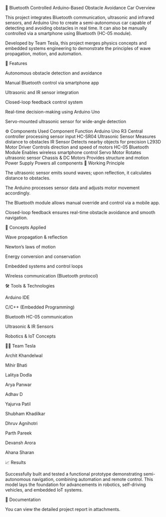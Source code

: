 🚗 Bluetooth Controlled Arduino-Based Obstacle Avoidance Car
Overview

This project integrates Bluetooth communication, ultrasonic and infrared sensors, and Arduino Uno to create a semi-autonomous car capable of detecting and avoiding obstacles in real time. It can also be manually controlled via a smartphone using Bluetooth (HC-05 module).

Developed by Team Tesla, this project merges physics concepts and embedded systems engineering to demonstrate the principles of wave propagation, motion, and automation.

🎯 Features

Autonomous obstacle detection and avoidance

Manual Bluetooth control via smartphone app

Ultrasonic and IR sensor integration

Closed-loop feedback control system

Real-time decision-making using Arduino Uno

Servo-mounted ultrasonic sensor for wide-angle detection

⚙️ Components Used
Component	Function
Arduino Uno R3	Central controller processing sensor input
HC-SR04 Ultrasonic Sensor	Measures distance to obstacles
IR Sensor	Detects nearby objects for precision
L293D Motor Driver	Controls direction and speed of motors
HC-05 Bluetooth Module	Enables wireless smartphone control
Servo Motor	Rotates ultrasonic sensor
Chassis & DC Motors	Provides structure and motion
Power Supply	Powers all components
🧩 Working Principle

The ultrasonic sensor emits sound waves; upon reflection, it calculates distance to obstacles.

The Arduino processes sensor data and adjusts motor movement accordingly.

The Bluetooth module allows manual override and control via a mobile app.

Closed-loop feedback ensures real-time obstacle avoidance and smooth navigation.



🧠 Concepts Applied

Wave propagation & reflection

Newton’s laws of motion

Energy conversion and conservation

Embedded systems and control loops

Wireless communication (Bluetooth protocol)

🛠️ Tools & Technologies

Arduino IDE

C/C++ (Embedded Programming)

Bluetooth HC-05 communication

Ultrasonic & IR Sensors

Robotics & IoT Concepts

👩‍💻 Team Tesla

Archit Khandelwal

Mihir Bhati

Lalitya Dodla

Arya Panwar

Adhav D

Yajurva Patil

Shubham Khadilkar

Dhruv Agnihotri

Parth Pareek

Devansh Arora

Ahana Sharan

📈 Results

Successfully built and tested a functional prototype demonstrating semi-autonomous navigation, combining automation and remote control. This model lays the foundation for advancements in robotics, self-driving vehicles, and embedded IoT systems.

📘 Documentation

You can view the detailed project report in attachments.
